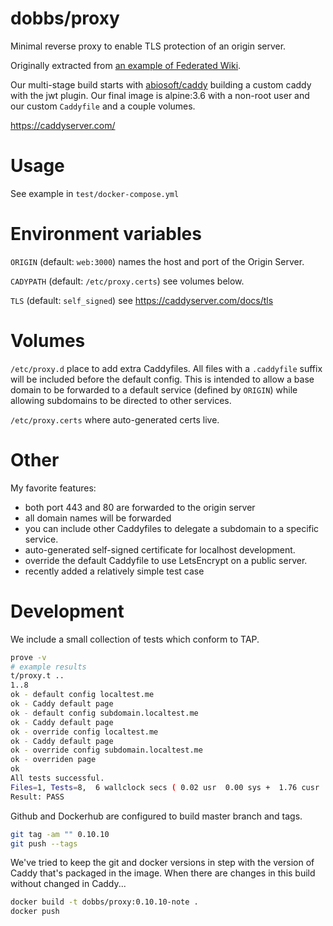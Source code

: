 # dobbs/proxy

Minimal reverse proxy to enable TLS protection of an origin server.

Originally extracted from [an example of Federated Wiki].

Our multi-stage build starts with [abiosoft/caddy] building a custom
caddy with the jwt plugin.  Our final image is alpine:3.6 with a
non-root user and our custom `Caddyfile` and a couple volumes.

[an example of Federated Wiki]: https://github.com/dobbs/wiki-example-tls-friends#readme
[abiosoft/caddy]: https://hub.docker.com/r/abiosoft/caddy

https://caddyserver.com/

# Usage

See example in `test/docker-compose.yml`

# Environment variables

`ORIGIN` (default: `web:3000`) names the host and port of the Origin Server.

`CADYPATH` (default: `/etc/proxy.certs`) see volumes below.

`TLS` (default: `self_signed`) see https://caddyserver.com/docs/tls

# Volumes

`/etc/proxy.d` place to add extra Caddyfiles.  All files with a
`.caddyfile` suffix will be included before the default config.  This
is intended to allow a base domain to be forwarded to a default
service (defined by `ORIGIN`) while allowing subdomains to be directed
to other services.

`/etc/proxy.certs` where auto-generated certs live.

# Other

My favorite features:
* both port 443 and 80 are forwarded to the origin server
* all domain names will be forwarded
* you can include other Caddyfiles to delegate a subdomain to a
  specific service.
* auto-generated self-signed certificate for localhost development.
* override the default Caddyfile to use LetsEncrypt on a public server.
* recently added a relatively simple test case

# Development

We include a small collection of tests which conform to TAP.

``` bash
prove -v
# example results
t/proxy.t ..
1..8
ok - default config localtest.me
ok - Caddy default page
ok - default config subdomain.localtest.me
ok - Caddy default page
ok - override config localtest.me
ok - Caddy default page
ok - override config subdomain.localtest.me
ok - overriden page
ok
All tests successful.
Files=1, Tests=8,  6 wallclock secs ( 0.02 usr  0.00 sys +  1.76 cusr  0.51 csys =  2.29 CPU)
Result: PASS
```

Github and Dockerhub are configured to build master branch and tags.

``` bash
git tag -am "" 0.10.10
git push --tags
```

We've tried to keep the git and docker versions in step with the
version of Caddy that's packaged in the image.  When there are changes
in this build without changed in Caddy...

``` bash
docker build -t dobbs/proxy:0.10.10-note .
docker push
```
